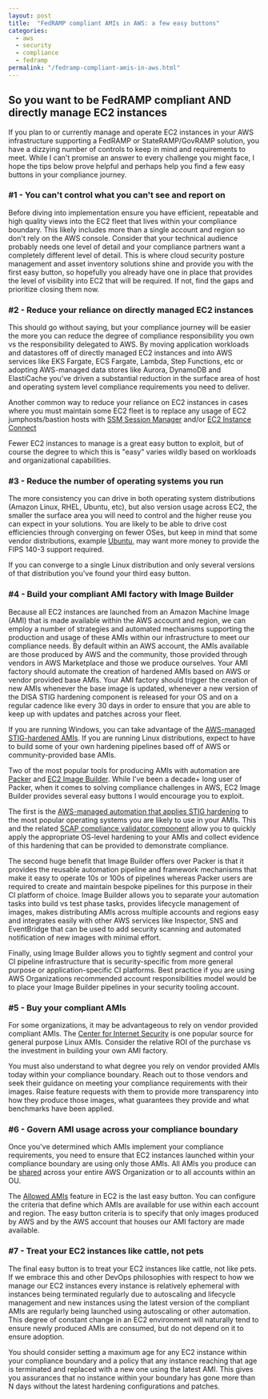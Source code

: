```yaml
---
layout: post
title:  "FedRAMP compliant AMIs in AWS: a few easy buttons"
categories:
  - aws
  - security
  - compliance
  - fedramp
permalink: "/fedramp-compliant-amis-in-aws.html"
---
```

## So you want to be FedRAMP compliant AND directly manage EC2 instances

If you plan to or currently manage and operate EC2 instances in your AWS infrastructure supporting a FedRAMP or StateRAMP/GovRAMP solution, you have a dizzying number of controls to keep in mind and requirements to meet. While I can't promise an answer to every challenge you might face, I hope the tips below prove helpful and perhaps help you find a few easy buttons in your compliance journey.

### #1 - You can't control what you can't see and report on

Before diving into implementation ensure you have efficient, repeatable and high quality views into the EC2 fleet that lives within your compliance boundary. This likely includes more than a single account and region so don't rely on the AWS console. Consider that your technical audience probably needs one level of detail and your compliance partners want a completely different level of detail. This is where cloud security posture management and asset inventory solutions shine and provide you with the first easy button, so hopefully you already have one in place that provides the level of visibility into EC2 that will be required. If not, find the gaps and prioritize closing them now.

### #2 - Reduce your reliance on directly managed EC2 instances

This should go without saying, but your compliance journey will be easier the more you can reduce the degree of compliance responsibility you own vs the responsibility delegated to AWS. By moving application workloads and datastores off of directly managed EC2 instances and into AWS services like EKS Fargate, ECS Fargate, Lambda, Step Functions, etc or adopting AWS-managed data stores like Aurora, DynamoDB and ElastiCache you've driven a substantial reduction in the surface area of host and operating system level compliance requirements you need to deliver.

Another common way to reduce your reliance on EC2 instances in cases where you must maintain some EC2 fleet is to replace any usage of EC2 jumphosts/bastion hosts with [SSM Session Manager](https://docs.aws.amazon.com/AWSEC2/latest/UserGuide/connect-with-systems-manager-session-manager.html) and/or [EC2 Instance Connect](https://docs.aws.amazon.com/AWSEC2/latest/UserGuide/connect-with-ec2-instance-connect-endpoint.html)

Fewer EC2 instances to manage is a great easy button to exploit, but of course the degree to which this is "easy" varies wildly based on workloads and organizational capabilities.

### #3 - Reduce the number of operating systems you run

The more consistency you can drive in both operating system distributions (Amazon Linux, RHEL, Ubuntu, etc), but also version usage across EC2, the smaller the surface area you will need to control and the higher reuse you can expect in your solutions. You are likely to be able to drive cost efficiencies through converging on fewer OSes, but keep in mind that some vendor distributions, example [Ubuntu](https://ubuntu.com/security/certifications/docs/fips), may want more money to provide the FIPS 140-3 support required.

If you can converge to a single Linux distribution and only several versions of that distribution you've found your third easy button.

### #4 - Build your compliant AMI factory with Image Builder

Because all EC2 instances are launched from an Amazon Machine Image (AMI) that is made available within the AWS account and region, we can employ a number of strategies and automated mechanisms supporting the production and usage of these AMIs within our infrastructure to meet our compliance needs. By default within an AWS account, the AMIs available are those produced by AWS and the community, those provided through vendors in AWS Marketplace and those we produce ourselves. Your AMI factory should automate the creation of hardened AMIs based on AWS or vendor provided base AMIs. Your AMI factory should trigger the creation of new AMIs whenever the base image is updated, whenever a new version of the DISA STIG hardening component is released for your OS and on a regular cadence like every 30 days in order to ensure that you are able to keep up with updates and patches across your fleet.

If you are running Windows, you can take advantage of the [AWS-managed STIG-hardened AMIs](https://docs.aws.amazon.com/ec2/latest/windows-ami-reference/ami-windows-stig.html). If you are running Linux distributions, expect to have to build some of your own hardening pipelines based off of AWS or community-provided base AMIs.

Two of the most popular tools for producing AMIs with automation are [Packer](https://www.packer.io) and [EC2 Image Builder](https://docs.aws.amazon.com/imagebuilder/latest/userguide/what-is-image-builder.html). While I've been a decade+ long user of Packer, when it comes to solving compliance challenges in AWS, EC2 Image Builder provides several easy buttons I would encourage you to exploit.

The first is the [AWS-managed automation that applies STIG hardening](https://docs.aws.amazon.com/imagebuilder/latest/userguide/ib-stig.html#linux-os-stig) to the most popular operating systems you are likely to use in your AMIs. This and the related [SCAP compliance validator component](https://docs.aws.amazon.com/imagebuilder/latest/userguide/ib-stig.html#scap-compliance) allow you to quickly apply the appropriate OS-level hardening to your AMIs and collect evidence of this hardening that can be provided to demonstrate compliance.

The second huge benefit that Image Builder offers over Packer is that it provides the reusable automation pipeline and framework mechanisms that make it easy to operate 10s or 100s of pipelines whereas Packer users are required to create and maintain bespoke pipelines for this purpose in their CI platform of choice. Image Builder allows you to separate your automation tasks into build vs test phase tasks, provides lifecycle management of images, makes distributing AMIs across multiple accounts and regions easy and integrates easily with other AWS services like Inspector, SNS and EventBridge that can be used to add security scanning and automated notification of new images with minimal effort.

Finally, using Image Builder allows you to tightly segment and control your CI pipeline infrastructure that is security-specific from more general purpose or application-specific CI platforms. Best practice if you are using AWS Organizations recommended account responsibilities model would be to place your Image Builder pipelines in your security tooling account.

### #5 - Buy your compliant AMIs

For some organizations, it may be advantageous to rely on vendor provided compliant AMIs. The [Center for Internet Security](https://www.cisecurity.org/cis-hardened-images/amazon) is one popular source for general purpose Linux AMIs. Consider the relative ROI of the purchase vs the investment in building your own AMI factory.

You must also understand to what degree you rely on vendor provided AMIs today within your compliance boundary. Reach out to those vendors and seek their guidance on meeting your compliance requirements with their images. Raise feature requests with them to provide more transparency into how they produce those images, what guarantees they provide and what benchmarks have been applied.

### #6 - Govern AMI usage across your compliance boundary

Once you've determined which AMIs implement your compliance requirements, you need to ensure that EC2 instances launched within your compliance boundary are using only those AMIs. All AMIs you produce can be [shared](https://docs.aws.amazon.com/AWSEC2/latest/UserGuide/share-amis-with-organizations-and-OUs.html) across your entire AWS Organization or to all accounts within an OU.

The [Allowed AMIs](https://docs.aws.amazon.com/AWSEC2/latest/UserGuide/ec2-allowed-amis.html) feature in EC2 is the last easy button. You can configure the criteria that define which AMIs are available for use within each account and region. The easy button criteria is to specify that only images produced by AWS and by the AWS account that houses our AMI factory are made available.

### #7 - Treat your EC2 instances like cattle, not pets

The final easy button is to treat your EC2 instances like cattle, not like pets. If we embrace this and other DevOps philosophies with respect to how we manage our EC2 instances every instance is relatively ephemeral with instances being terminated regularly due to autoscaling and lifecycle management and new instances using the latest version of the compliant AMIs are regularly being launched using autoscaling or other automation. This degree of constant change in an EC2 environment will naturally tend to ensure newly produced AMIs are consumed, but do not depend on it to ensure adoption.

You should consider setting a maximum age for any EC2 instance within your compliance boundary and a policy that any instance reaching that age is terminated and replaced with a new one using the latest AMI. This gives you assurances that no instance within your boundary has gone more than N days without the latest hardening configurations and patches.